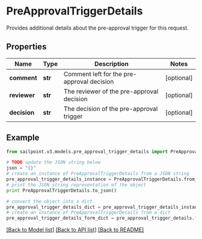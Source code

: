 # PreApprovalTriggerDetails

Provides additional details about the pre-approval trigger for this request.

## Properties
Name | Type | Description | Notes
------------ | ------------- | ------------- | -------------
**comment** | **str** | Comment left for the pre-approval decision | [optional] 
**reviewer** | **str** | The reviewer of the pre-approval decision | [optional] 
**decision** | **str** | The decision of the pre-approval trigger | [optional] 

## Example

```python
from sailpoint.v3.models.pre_approval_trigger_details import PreApprovalTriggerDetails

# TODO update the JSON string below
json = "{}"
# create an instance of PreApprovalTriggerDetails from a JSON string
pre_approval_trigger_details_instance = PreApprovalTriggerDetails.from_json(json)
# print the JSON string representation of the object
print PreApprovalTriggerDetails.to_json()

# convert the object into a dict
pre_approval_trigger_details_dict = pre_approval_trigger_details_instance.to_dict()
# create an instance of PreApprovalTriggerDetails from a dict
pre_approval_trigger_details_form_dict = pre_approval_trigger_details.from_dict(pre_approval_trigger_details_dict)
```
[[Back to Model list]](../README.md#documentation-for-models) [[Back to API list]](../README.md#documentation-for-api-endpoints) [[Back to README]](../README.md)


